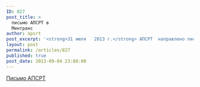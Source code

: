 ```yaml
---
ID: 827
post_title: >
  письмо АПСРТ в
  Минтранс
author: apsrt
post_excerpt: '<strong>31 июля   2013 г.</strong> АПСРТ  направлено письмо за N 2-02-194 в Минтранс России по его запросу с предложениями в отношении Типовых условий договора аренды находящихся в федеральной собственности нежилых помещений, зданий, строений, сооружений, закрепленных за федеральными государственными учреждениями'
layout: post
permalink: /articles/827
published: true
post_date: 2013-09-04 23:08:00
---
```

<a href="http://www.apsrt.ru/docs/z1z1.doc"><span style="text-decoration:underline;"> Письмо АПСРТ</span></a>
